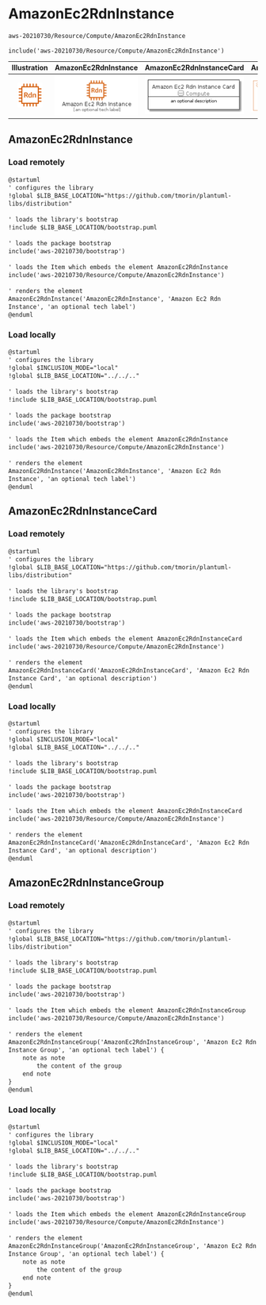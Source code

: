 # AmazonEc2RdnInstance


```text
aws-20210730/Resource/Compute/AmazonEc2RdnInstance
```

```text
include('aws-20210730/Resource/Compute/AmazonEc2RdnInstance')
```



| Illustration | AmazonEc2RdnInstance | AmazonEc2RdnInstanceCard | AmazonEc2RdnInstanceGroup |
| :---: | :---: | :---: | :---: |
| ![illustration for Illustration](../../../aws-20210730/Resource/Compute/AmazonEc2RdnInstance.png) | ![illustration for AmazonEc2RdnInstance](../../../aws-20210730/Resource/Compute/AmazonEc2RdnInstance.Local.png) | ![illustration for AmazonEc2RdnInstanceCard](../../../aws-20210730/Resource/Compute/AmazonEc2RdnInstanceCard.Local.png) | ![illustration for AmazonEc2RdnInstanceGroup](../../../aws-20210730/Resource/Compute/AmazonEc2RdnInstanceGroup.Local.png) |




## AmazonEc2RdnInstance

### Load remotely
```plantuml
@startuml
' configures the library
!global $LIB_BASE_LOCATION="https://github.com/tmorin/plantuml-libs/distribution"

' loads the library's bootstrap
!include $LIB_BASE_LOCATION/bootstrap.puml

' loads the package bootstrap
include('aws-20210730/bootstrap')

' loads the Item which embeds the element AmazonEc2RdnInstance
include('aws-20210730/Resource/Compute/AmazonEc2RdnInstance')

' renders the element
AmazonEc2RdnInstance('AmazonEc2RdnInstance', 'Amazon Ec2 Rdn Instance', 'an optional tech label')
@enduml
```

### Load locally
```plantuml
@startuml
' configures the library
!global $INCLUSION_MODE="local"
!global $LIB_BASE_LOCATION="../../.."

' loads the library's bootstrap
!include $LIB_BASE_LOCATION/bootstrap.puml

' loads the package bootstrap
include('aws-20210730/bootstrap')

' loads the Item which embeds the element AmazonEc2RdnInstance
include('aws-20210730/Resource/Compute/AmazonEc2RdnInstance')

' renders the element
AmazonEc2RdnInstance('AmazonEc2RdnInstance', 'Amazon Ec2 Rdn Instance', 'an optional tech label')
@enduml
```

## AmazonEc2RdnInstanceCard

### Load remotely
```plantuml
@startuml
' configures the library
!global $LIB_BASE_LOCATION="https://github.com/tmorin/plantuml-libs/distribution"

' loads the library's bootstrap
!include $LIB_BASE_LOCATION/bootstrap.puml

' loads the package bootstrap
include('aws-20210730/bootstrap')

' loads the Item which embeds the element AmazonEc2RdnInstanceCard
include('aws-20210730/Resource/Compute/AmazonEc2RdnInstance')

' renders the element
AmazonEc2RdnInstanceCard('AmazonEc2RdnInstanceCard', 'Amazon Ec2 Rdn Instance Card', 'an optional description')
@enduml
```

### Load locally
```plantuml
@startuml
' configures the library
!global $INCLUSION_MODE="local"
!global $LIB_BASE_LOCATION="../../.."

' loads the library's bootstrap
!include $LIB_BASE_LOCATION/bootstrap.puml

' loads the package bootstrap
include('aws-20210730/bootstrap')

' loads the Item which embeds the element AmazonEc2RdnInstanceCard
include('aws-20210730/Resource/Compute/AmazonEc2RdnInstance')

' renders the element
AmazonEc2RdnInstanceCard('AmazonEc2RdnInstanceCard', 'Amazon Ec2 Rdn Instance Card', 'an optional description')
@enduml
```

## AmazonEc2RdnInstanceGroup

### Load remotely
```plantuml
@startuml
' configures the library
!global $LIB_BASE_LOCATION="https://github.com/tmorin/plantuml-libs/distribution"

' loads the library's bootstrap
!include $LIB_BASE_LOCATION/bootstrap.puml

' loads the package bootstrap
include('aws-20210730/bootstrap')

' loads the Item which embeds the element AmazonEc2RdnInstanceGroup
include('aws-20210730/Resource/Compute/AmazonEc2RdnInstance')

' renders the element
AmazonEc2RdnInstanceGroup('AmazonEc2RdnInstanceGroup', 'Amazon Ec2 Rdn Instance Group', 'an optional tech label') {
    note as note
        the content of the group
    end note
}
@enduml
```

### Load locally
```plantuml
@startuml
' configures the library
!global $INCLUSION_MODE="local"
!global $LIB_BASE_LOCATION="../../.."

' loads the library's bootstrap
!include $LIB_BASE_LOCATION/bootstrap.puml

' loads the package bootstrap
include('aws-20210730/bootstrap')

' loads the Item which embeds the element AmazonEc2RdnInstanceGroup
include('aws-20210730/Resource/Compute/AmazonEc2RdnInstance')

' renders the element
AmazonEc2RdnInstanceGroup('AmazonEc2RdnInstanceGroup', 'Amazon Ec2 Rdn Instance Group', 'an optional tech label') {
    note as note
        the content of the group
    end note
}
@enduml
```

